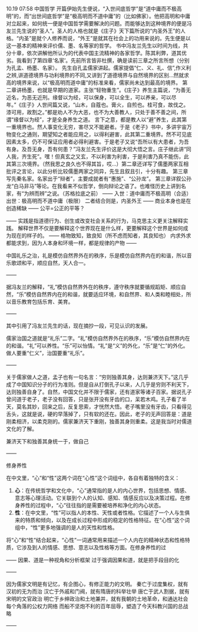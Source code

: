 10.19 07:58
中国哲学
开篇伊始先生便说，“入世间底哲学”是“道中庸而不极高明”的，而“出世间底哲学”是“极高明而不道中庸”的（比如佛家）。他把高明和中庸对立起来，如何统一便是中国哲学需要解决的问题。而能够达到这种境界的便是冯友兰先生说的“圣人”。圣人的人格也就是《庄子》天下篇所说的“内圣外王”的人格。“内圣”是就个人修养而说，“外王”是就其在社会上的功用来说的。先生便是以这一基本的精神来评价儒、墨、名等家的哲学。
书中冯友兰先生以时间为线，共分十章，依次讲解他所认为的代表中国主流精神的各家哲学。陈其利弊，道其优劣。我看到了第四章‘名家’。先前所言皆非杜撰，确是读前三章之所言所想（分别为孔孟、杨墨、名家）。
先生自孔孟儒家讲起。儒家提倡“仁、义、礼、信”,作义利之辨,讲道德境界与功利境界的不同,又讲到了道德境界与自然境界的区别...然就求高的境界来说，以“极高明而道中庸”的标准来看，儒家尚未达到最高的境界。
第二章讲杨墨，也就是早期的道家。主张“轻物重生”。《庄子》养生主篇说，“为善无近名，为恶无近刑。缘督以为经，可以保身，可以全生，可以养亲，可以尽年。”《庄子》人世间篇又说，“山木，自蔻也。膏火，自煎也。桂可食，故伐之。漆可用，故割之。”都是劝人不为大恶，也不为大善教人，只处于善不善之间，所谓“缘督以为经”，才是全身养生之道。
言下之意，都是教人以“避”养生，此其第一重境界也。然人事变化无穷，害尽又不能避者。于是《老子》书中，多讲宇宙万物变化之通则，期望知之者能应用之，以得利避害，此其第二重境界。然不可见底因素太多，仍不可保证应用者必得利避害。于是老子又说“吾所以有大患者，为吾有身。及吾无身，吾有何患？”冯友兰先生评价这是大彻大悟之言。庄子继此讲“同人我，齐生死”。嘿！但真玄之又玄，不以利害为利害，于是利害乃真不能伤，此其第三次境界。（然我思之良久也不得其旨，哎...）第二章还详写了儒墨两家互相批评之言论，以此分析比较儒墨两家之同异，先生且叙且引，十分有趣。
第三章写先秦名家。名家出于“辩者”，主要成就者有“惠施”、“公孙龙”。
第三章详叙公孙龙“白马非马”等论。在我看来不似哲学，倒向辩论之语了。也难怪历史上讲到名家，有“为辨而辨”之说。（苏格拉底之前）
——
入世：道中庸而不极高明（合适）
出世：极高明而不道中庸（极限）
二者结合则是，内圣外王
——
商业本身也是在创造稀缺
——
公平=公正的平等？

——
实践是指道德行为、创生或改变社会关系的行为，马克思主义更关注解释实践。
解释世界不仅是要解释这个世界现在是什么样，更要解释这个世界是如何成为现在的样子的。
——
格物致知，致良知（所不虑而知者，其良知也）
内求外求都能求到，因为人本身和环境一样，都是规律的产物
——

中国礼乐之治，礼是模仿自然界外在的秩序，乐是模仿自然界内在的和谐，所以音乐歌颂和平，顺应自然，天人合一。

——

据冯友兰的解释，“礼”模仿自然界外在的秩序，遵守秩序就要循规蹈矩、顺应自然，“乐”模仿自然界内在的和谐，就要适应环境，和自然界、和人类和睦相处，所以音乐教育包括乐育、美育。

——

其中引用了冯友兰先生的话，现在摘抄一段，可见认识的发展。

儒家治国之道就是“礼乐”二字。“礼”模仿自然界外在的秩序，“乐”模仿自然界内在的和谐。“礼”可以养性。“乐”可以怡情。“礼”是“义”的外化，“乐”是“仁”的外化。做人要重“仁义”，治国要重“礼乐”。

——

关于儒家做人之道，孟子也有一句名言：“穷则独善其身，达则兼济天下。”这几乎成了中国知识分子的行为准则。但是自从打倒孔子以来，人几乎是穷则不利天下，达则独善自身了。自然，中国文化并不限于儒家，还有道家等诸子百家。据说孔子曾问道于老子，老子没有回答，只是张开没有牙齿的口，呆若木鸡。孔子看了半天，莫名其妙，回来之后，反复思索，才恍然大悟。老子嘴里没有牙齿，只看得见舌头，这就是说，硬的早落掉了，只有软的还在。因此，老子的无声回答是：道是刚柔相济，以柔克刚的。儒家兼济天下重刚，独善其身则重柔。这是我当时对儒道文化的了解。

兼济天下和独善其身统一于，做自己

——

修身养性

在中文里，“心”和“性”这两个词在“心性”这个词组中，各自有着独特的含义：

1. **心**：在传统哲学和文化中，“心”通常指的是人的内心世界，包括思想、情感、意志等心理活动。它关联到个人的认知、感知、情感反应以及决策过程。在修身养性的过程中，“心”往往指的是需要被培养和净化的内心状态。
2. **性**：在中文里，“性”可以指人的本性、天性或者性格。它描述了一个人与生俱来的特质和倾向，以及在成长过程中形成的稳定的性格特征。在“心性”这个词组中，“性”更多地强调的是人的天性和性格。

将“心”和“性”结合起来，“心性”一词通常用来描述一个人内在的精神状态和性格特质，它涉及到人的情感、思想、意志以及性格等方面。在修身养性的过

——
因果、道是一种视角和分析框架
过于强调因果和道，就是把手段目的化

——

因为儒家文明是有记忆，有企图心，有修正能力的文明。
秦亡于过度集权，就有汉初的无为而治
汉亡于外戚和门阀，就有隋唐的科举壮举
唐亡于武人割据，就有宋明的文官政治
明亡于乡绅政治和土地兼并，就有我朝的土地革命，和通达社会每个角落的公权力网络
而船不坚炮不利的百年屈辱，塑造了今天科教兴国的总战略

——

